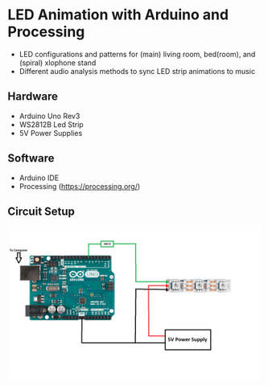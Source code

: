 # LED Animation with Arduino and Processing

+ LED configurations and patterns for (main) living room, bed(room), and (spiral) xlophone stand
+ Different audio analysis methods to sync LED strip animations to music

## Hardware

+ Arduino Uno Rev3
+ WS2812B Led Strip
+ 5V Power Supplies

## Software 

+ Arduino IDE
+ Processing (https://processing.org/)

## Circuit Setup
![](images/layout.png)